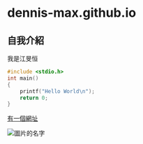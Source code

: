 # dennis-max.github.io

## 自我介紹
我是江旻恒

```C
#include <stdio.h>
int main()
{
    printf("Hello World\n");
    return 0;
}
```

[有一個網址](https://moodle.mcu.edu.tw/)

![圖片的名字](https://cdn2.ettoday.net/images/821/821624.jpg)
